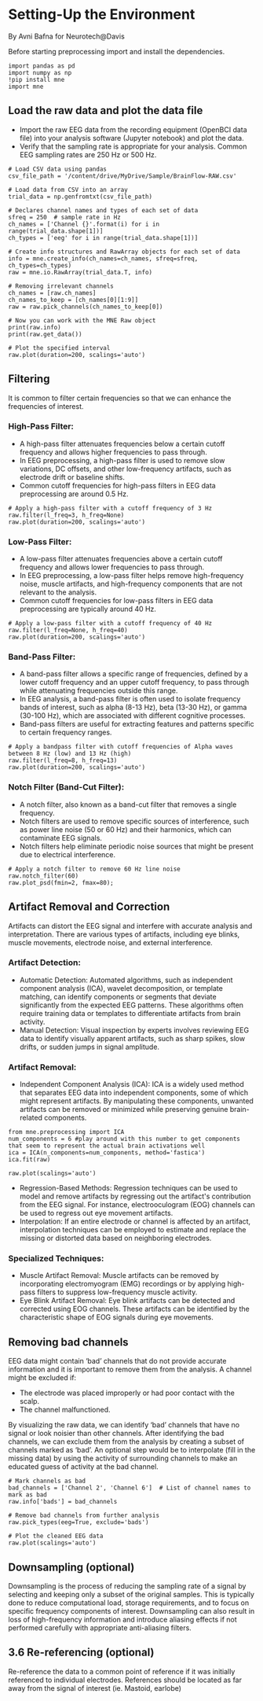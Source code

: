 # Setting-Up the Environment

By Avni Bafna for Neurotech@Davis

Before starting preprocessing import and install the dependencies.
```
import pandas as pd
import numpy as np
!pip install mne
import mne
```

## Load the raw data and plot the data file
* Import the raw EEG data from the recording equipment (OpenBCI data file) into your analysis software (Jupyter notebook) and plot the data.
* Verify that the sampling rate is appropriate for your analysis. Common EEG sampling rates are 250 Hz or 500 Hz. 

```
# Load CSV data using pandas
csv_file_path = '/content/drive/MyDrive/Sample/BrainFlow-RAW.csv'

# Load data from CSV into an array
trial_data = np.genfromtxt(csv_file_path)

# Declares channel names and types of each set of data
sfreq = 250  # sample rate in Hz
ch_names = ['Channel {}'.format(i) for i in range(trial_data.shape[1])]
ch_types = ['eeg' for i in range(trial_data.shape[1])]

# Create info structures and RawArray objects for each set of data
info = mne.create_info(ch_names=ch_names, sfreq=sfreq, ch_types=ch_types)
raw = mne.io.RawArray(trial_data.T, info)

# Removing irrelevant channels
ch_names = [raw.ch_names]
ch_names_to_keep = [ch_names[0][1:9]]
raw = raw.pick_channels(ch_names_to_keep[0])

# Now you can work with the MNE Raw object
print(raw.info)
print(raw.get_data())

# Plot the specified interval
raw.plot(duration=200, scalings='auto')
```

## Filtering
It is common to filter certain frequencies so that we can enhance the frequencies of interest.
### High-Pass Filter:
* A high-pass filter attenuates frequencies below a certain cutoff frequency and allows higher frequencies to pass through.
* In EEG preprocessing, a high-pass filter is used to remove slow variations, DC offsets, and other low-frequency artifacts, such as electrode drift or baseline shifts.
* Common cutoff frequencies for high-pass filters in EEG data preprocessing are around 0.5 Hz.

```
# Apply a high-pass filter with a cutoff frequency of 3 Hz
raw.filter(l_freq=3, h_freq=None)
raw.plot(duration=200, scalings='auto')
```

### Low-Pass Filter:
* A low-pass filter attenuates frequencies above a certain cutoff frequency and allows lower frequencies to pass through.
* In EEG preprocessing, a low-pass filter helps remove high-frequency noise, muscle artifacts, and high-frequency components that are not relevant to the analysis.
* Common cutoff frequencies for low-pass filters in EEG data preprocessing are typically around 40 Hz.

```
# Apply a low-pass filter with a cutoff frequency of 40 Hz
raw.filter(l_freq=None, h_freq=40)
raw.plot(duration=200, scalings='auto')
```

### Band-Pass Filter:
* A band-pass filter allows a specific range of frequencies, defined by a lower cutoff frequency and an upper cutoff frequency, to pass through while attenuating frequencies outside this range.
* In EEG analysis, a band-pass filter is often used to isolate frequency bands of interest, such as alpha (8-13 Hz), beta (13-30 Hz), or gamma (30-100 Hz), which are associated with different cognitive processes.
* Band-pass filters are useful for extracting features and patterns specific to certain frequency ranges.

```
# Apply a bandpass filter with cutoff frequencies of Alpha waves between 8 Hz (low) and 13 Hz (high)
raw.filter(l_freq=8, h_freq=13)
raw.plot(duration=200, scalings='auto')
```

### Notch Filter (Band-Cut Filter):
* A notch filter, also known as a band-cut filter that removes a single frequency.
* Notch filters are used to remove specific sources of interference, such as power line noise (50 or 60 Hz) and their harmonics, which can contaminate EEG signals.
* Notch filters help eliminate periodic noise sources that might be present due to electrical interference.

```
# Apply a notch filter to remove 60 Hz line noise
raw.notch_filter(60)
raw.plot_psd(fmin=2, fmax=80);
```

## Artifact Removal and Correction
Artifacts can distort the EEG signal and interfere with accurate analysis and interpretation. There are various types of artifacts, including eye blinks, muscle movements, electrode noise, and external interference.
### Artifact Detection:
- Automatic Detection: Automated algorithms, such as independent component analysis (ICA), wavelet decomposition, or template matching, can identify components or segments that deviate significantly from the expected EEG patterns. These algorithms often require training data or templates to differentiate artifacts from brain activity.
- Manual Detection: Visual inspection by experts involves reviewing EEG data to identify visually apparent artifacts, such as sharp spikes, slow drifts, or sudden jumps in signal amplitude.
### Artifact Removal:
- Independent Component Analysis (ICA): ICA is a widely used method that separates EEG data into independent components, some of which might represent artifacts. By manipulating these components, unwanted artifacts can be removed or minimized while preserving genuine brain-related components.

```
from mne.preprocessing import ICA
num_components = 6 #play around with this number to get components that seem to represent the actual brain activations well
ica = ICA(n_components=num_components, method='fastica')
ica.fit(raw)

raw.plot(scalings='auto')
```

- Regression-Based Methods: Regression techniques can be used to model and remove artifacts by regressing out the artifact's contribution from the EEG signal. For instance, electrooculogram (EOG) channels can be used to regress out eye movement artifacts.
- Interpolation: If an entire electrode or channel is affected by an artifact, interpolation techniques can be employed to estimate and replace the missing or distorted data based on neighboring electrodes.
### Specialized Techniques:
- Muscle Artifact Removal: Muscle artifacts can be removed by incorporating electromyogram (EMG) recordings or by applying high-pass filters to suppress low-frequency muscle activity.
- Eye Blink Artifact Removal: Eye blink artifacts can be detected and corrected using EOG channels. These artifacts can be identified by the characteristic shape of EOG signals during eye movements.
 
## Removing bad channels
EEG data might contain ‘bad’ channels that do not provide accurate information and it is important to remove them from the analysis.
A channel might be excluded if:
- The electrode was placed improperly or had poor contact with the scalp.
- The channel malfunctioned.

By visualizing the raw data, we can identify ‘bad’ channels that have no signal or look noisier than other channels.
After identifying the bad channels, we can exclude them from the analysis by creating a subset of channels marked as ‘bad’.
An optional step would be to interpolate (fill in the missing data) by using the activity of surrounding channels to make an educated guess of activity at the bad channel.

```
# Mark channels as bad
bad_channels = ['Channel 2', 'Channel 6']  # List of channel names to mark as bad
raw.info['bads'] = bad_channels

# Remove bad channels from further analysis
raw.pick_types(eeg=True, exclude='bads')

# Plot the cleaned EEG data
raw.plot(scalings='auto')
```

## Downsampling (optional)
Downsampling is the process of reducing the sampling rate of a signal by selecting and keeping only a subset of the original samples.
This is typically done to reduce computational load, storage requirements, and to focus on specific frequency components of interest.
Downsampling can also result in loss of high-frequency information and introduce aliasing effects if not performed carefully with appropriate anti-aliasing filters.
 
## 3.6 Re-referencing (optional)
Re-reference the data to a common point of reference if it was initially referenced to individual electrodes.
References should be located as far away from the signal of interest (ie. Mastoid, earlobe)
